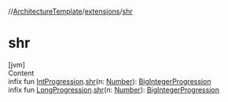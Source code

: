 //[ArchitectureTemplate](../index.md)/[extensions](index.md)/[shr](shr.md)



# shr  
[jvm]  
Content  
infix fun [IntProgression](https://kotlinlang.org/api/latest/jvm/stdlib/kotlin.ranges/-int-progression/index.html).[shr](shr.md)(n: [Number](https://kotlinlang.org/api/latest/jvm/stdlib/kotlin/-number/index.html)): [BigIntegerProgression](../sequences/-big-integer-progression/index.md)  
infix fun [LongProgression](https://kotlinlang.org/api/latest/jvm/stdlib/kotlin.ranges/-long-progression/index.html).[shr](shr.md)(n: [Number](https://kotlinlang.org/api/latest/jvm/stdlib/kotlin/-number/index.html)): [BigIntegerProgression](../sequences/-big-integer-progression/index.md)  



